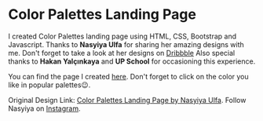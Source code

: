 # Color Palettes Landing Page

I created Color Palettes landing page using HTML, CSS, Bootstrap and Javascript.
Thanks to **Nasyiya Ulfa** for sharing her amazing designs with me. Don't forget to take a look at her designs on [Dribbble](https://dribbble.com/Nasyiyaulfa)
Also special thanks to **Hakan Yalçınkaya** and **UP School** for occasioning this experience.

You can find the page I created [here](https://imcagla.github.io/ColorPalettes/). Don't forget to click on the color you like in popular palettes😉.


Original Design Link: [Color Palettes Landing Page by Nasyiya Ulfa](https://dribbble.com/shots/13940580-Color-Palettes-Landing-Page).
Follow Nasyiya on [Instagram](https://www.instagram.com/nasyiya.design/).
